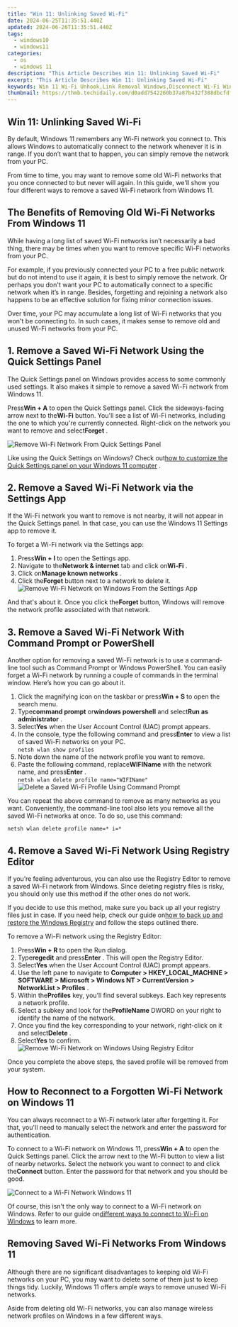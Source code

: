 ```yaml
---
title: "Win 11: Unlinking Saved Wi-Fi"
date: 2024-06-25T11:35:51.440Z
updated: 2024-06-26T11:35:51.440Z
tags:
  - windows10
  - windows11
categories:
  - os
  - windows 11
description: "This Article Describes Win 11: Unlinking Saved Wi-Fi"
excerpt: "This Article Describes Win 11: Unlinking Saved Wi-Fi"
keywords: Win 11 Wi-Fi Unhook,Link Removal Windows,Disconnect Wi-Fi Windows,Unlink Wi-Fi PC,Wi-Fi Freedom in Win 11,Remove Saved Networks Win,Free Wi-Fi Connection Win 11
thumbnail: https://thmb.techidaily.com/d0add7542260b37a87b432f388dbcfdf91f7a9a63e5abfaa3c7c10c7e5faa6e1.jpg
---
```


## Win 11: Unlinking Saved Wi-Fi

 By default, Windows 11 remembers any Wi-Fi network you connect to. This allows Windows to automatically connect to the network whenever it is in range. If you don’t want that to happen, you can simply remove the network from your PC.

 From time to time, you may want to remove some old Wi-Fi networks that you once connected to but never will again. In this guide, we'll show you four different ways to remove a saved Wi-Fi network from Windows 11.

## The Benefits of Removing Old Wi-Fi Networks From Windows 11

 While having a long list of saved Wi-Fi networks isn’t necessarily a bad thing, there may be times when you want to remove specific Wi-Fi networks from your PC.

 For example, if you previously connected your PC to a free public network but do not intend to use it again, it is best to simply remove the network. Or perhaps you don't want your PC to automatically connect to a specific network when it’s in range. Besides, forgetting and rejoining a network also happens to be an effective solution for fixing minor connection issues.

 Over time, your PC may accumulate a long list of Wi-Fi networks that you won't be connecting to. In such cases, it makes sense to remove old and unused Wi-Fi networks from your PC.

## 1\. Remove a Saved Wi-Fi Network Using the Quick Settings Panel

 The Quick Settings panel on Windows provides access to some commonly used settings. It also makes it simple to remove a saved Wi-Fi network from Windows 11.

 Press**Win + A** to open the Quick Settings panel. Click the sideways-facing arrow next to the**Wi-Fi** button. You'll see a list of Wi-Fi networks, including the one to which you're currently connected. Right-click on the network you want to remove and select**Forget** .

![Remove Wi-Fi Network From Quick Settings Panel](https://static1.makeuseofimages.com/wordpress/wp-content/uploads/2022/11/Remove-Wi-Fi-Network-From-Quick-Settings-Panel.jpg)

 Like using the Quick Settings on Windows? Check out[how to customize the Quick Settings panel on your Windows 11 computer](http://www.makeuseof.com/windows-11-customize-quick-settings-menu/) .

## 2\. Remove a Saved Wi-Fi Network via the Settings App

 If the Wi-Fi network you want to remove is not nearby, it will not appear in the Quick Settings panel. In that case, you can use the Windows 11 Settings app to remove it.

To forget a Wi-Fi network via the Settings app:

1. Press**Win + I** to open the Settings app.
2. Navigate to the**Network & internet** tab and click on**Wi-Fi** .
3. Click on**Manage known networks** .
4. Click the**Forget** button next to a network to delete it.  
![Remove Wi-Fi Network on Windows From the Settings App](https://static1.makeuseofimages.com/wordpress/wp-content/uploads/2022/11/Remove-Wi-Fi-Network-on-Windows-From-the-Settings-App.jpg)

 And that's about it. Once you click the**Forget** button, Windows will remove the network profile associated with that network.

## 3\. Remove a Saved Wi-Fi Network With Command Prompt or PowerShell

 Another option for removing a saved Wi-Fi network is to use a command-line tool such as Command Prompt or Windows PowerShell. You can easily forget a Wi-Fi network by running a couple of commands in the terminal window. Here’s how you can go about it.

1. Click the magnifying icon on the taskbar or press**Win + S** to open the search menu.
2. Type**command prompt** or**windows powershell** and select**Run as administrator** .
3. Select**Yes** when the User Account Control (UAC) prompt appears.
4. In the console, type the following command and press**Enter** to view a list of saved Wi-Fi networks on your PC.  
`netsh wlan show profiles`
5. Note down the name of the network profile you want to remove.
6. Paste the following command, replace**WIFIName** with the network name, and press**Enter** .  
`netsh wlan delete profile name="WIFIName"`  
![Delete a Saved Wi-Fi Profile Using Command Prompt](https://static1.makeuseofimages.com/wordpress/wp-content/uploads/2022/11/Delete-a-Saved-Wi-Fi-Profile-Using-Command-Prompt.jpg)

 You can repeat the above command to remove as many networks as you want. Conveniently, the command-line tool also lets you remove all the saved Wi-Fi networks at once. To do so, use this command:

`netsh wlan delete profile name=* i=*`

## 4\. Remove a Saved Wi-Fi Network Using Registry Editor

 If you’re feeling adventurous, you can also use the Registry Editor to remove a saved Wi-Fi network from Windows. Since deleting registry files is risky, you should only use this method if the other ones do not work.

 If you decide to use this method, make sure you back up all your registry files just in case. If you need help, check our guide on[how to back up and restore the Windows Registry](https://www.makeuseof.com/tag/backup-restore-windows-registry/) and follow the steps outlined there.

To remove a Wi-Fi network using the Registry Editor:

1. Press**Win + R** to open the Run dialog.
2. Type**regedit** and press**Enter** . This will open the Registry Editor.
3. Select**Yes** when the User Account Control (UAC) prompt appears.
4. Use the left pane to navigate to **Computer > HKEY\_LOCAL\_MACHINE > SOFTWARE > Microsoft > Windows NT > CurrentVersion > NetworkList > Profiles** .
5. Within the**Profiles** key, you’ll find several subkeys. Each key represents a network profile.
6. Select a subkey and look for the**ProfileName** DWORD on your right to identify the name of the network.
7. Once you find the key corresponding to your network, right-click on it and select**Delete** .
8. Select**Yes** to confirm.  
![Remove Wi-Fi Network on Windows Using Registry Editor](https://static1.makeuseofimages.com/wordpress/wp-content/uploads/2022/11/Remove-Wi-Fi-Network-on-Windows-Using-Registry-Editor.jpg)

 Once you complete the above steps, the saved profile will be removed from your system.

## How to Reconnect to a Forgotten Wi-Fi Network on Windows 11

 You can always reconnect to a Wi-Fi network later after forgetting it. For that, you'll need to manually select the network and enter the password for authentication.

 To connect to a Wi-Fi network on Windows 11, press**Win + A** to open the Quick Settings panel. Click the arrow next to the Wi-Fi button to view a list of nearby networks. Select the network you want to connect to and click the**Connect** button. Enter the password for that network and you should be good.

![Connect to a Wi-Fi Network Windows 11](https://static1.makeuseofimages.com/wordpress/wp-content/uploads/2022/11/Connect-to-a-Wi-Fi-Network-Windows-11.jpg)

 Of course, this isn't the only way to connect to a Wi-Fi network on Windows. Refer to our guide on[different ways to connect to Wi-Fi on Windows](https://www.makeuseof.com/windows-ways-to-connect-to-wifi/) to learn more.

## Removing Saved Wi-Fi Networks From Windows 11

 Although there are no significant disadvantages to keeping old Wi-Fi networks on your PC, you may want to delete some of them just to keep things tidy. Luckily, Windows 11 offers ample ways to remove unused Wi-Fi networks.

 Aside from deleting old Wi-Fi networks, you can also manage wireless network profiles on Windows in a few different ways.


<ins class="adsbygoogle"
     style="display:block"
     data-ad-format="autorelaxed"
     data-ad-client="ca-pub-7571918770474297"
     data-ad-slot="1223367746"></ins>



<ins class="adsbygoogle"
     style="display:block"
     data-ad-client="ca-pub-7571918770474297"
     data-ad-slot="8358498916"
     data-ad-format="auto"
     data-full-width-responsive="true"></ins>


